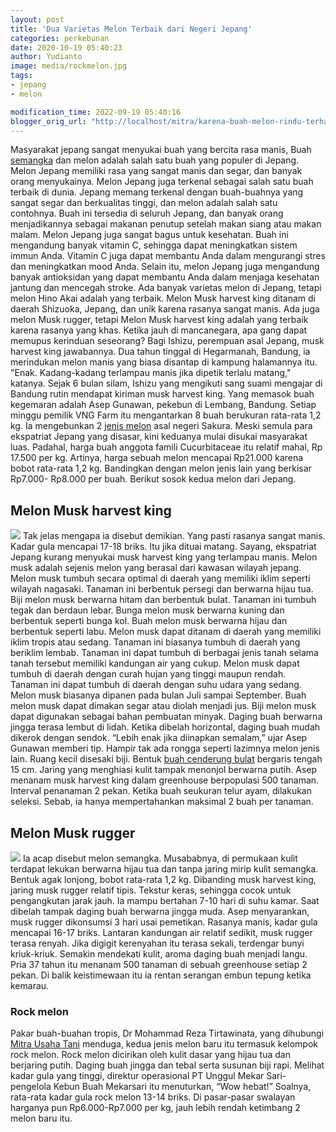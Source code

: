 ```yaml
---
layout: post
title: 'Dua Varietas Melon Terbaik dari Negeri Jepang'
categories: perkebunan
date: 2020-10-19 05:40:23
author: Yudianto
image: media/rockmelon.jpg
tags:
- jepang
- melon

modification_time: 2022-09-19 05:40:16
blogger_orig_url: "http://localhost/mitra/karena-buah-melon-rindu-terhapus.html"
---
```


Masyarakat jepang sangat menyukai buah yang bercita rasa manis, Buah
[semangka](http://127.0.0.1/mitra/panduan-bertani-semangka.html) dan melon
adalah salah satu buah yang populer di Jepang. Melon Jepang memiliki rasa yang
sangat manis dan segar, dan banyak orang menyukainya. Melon Jepang juga
terkenal sebagai salah satu buah terbaik di dunia. Jepang memang terkenal
dengan buah-buahnya yang sangat segar dan berkualitas tinggi, dan melon adalah
salah satu contohnya. Buah ini tersedia di seluruh Jepang, dan banyak orang
menjadikannya sebagai makanan penutup setelah makan siang atau makan malam.
Melon Jepang juga sangat bagus untuk kesehatan. Buah ini mengandung banyak
vitamin C, sehingga dapat meningkatkan sistem immun Anda. Vitamin C juga dapat
membantu Anda dalam mengurangi stres dan meningkatkan mood Anda. Selain itu,
melon Jepang juga mengandung banyak antioksidan yang dapat membantu Anda dalam
menjaga kesehatan jantung dan mencegah stroke. Ada banyak varietas melon di
Jepang, tetapi melon Hino Akai adalah yang terbaik. Melon Musk harvest king
ditanam di daerah Shizuoka, Jepang, dan unik karena rasanya sangat manis. Ada
juga melon Musk rugger, tetapi Melon Musk harvest king adalah yang terbaik
karena rasanya yang khas. Ketika jauh di mancanegara, apa gang dapat memupus
kerinduan seseorang? Bagi Ishizu, perempuan asal Jepang, musk harvest king
jawabannya. Dua tahun tinggal di Hegarmanah, Bandung, ia merindukan melon
manis yang biasa disantap di kampung halamannya itu. "Enak. Kadang-kadang
terlampau manis jika dipetik terlalu matang," katanya. Sejak 6 bulan silam,
Ishizu yang mengikuti sang suami mengajar di Bandung rutin mendapat kiriman
musk harvest king. Yang memasok buah kegemaran adalah Asep Gunawan, pekebun di
Lembang, Bandung. Setiap minggu pemilik VNG Farm itu mengantarkan 8 buah
berukuran rata-rata 1,2 kg. Ia mengebunkan 2 [jenis
melon](http://127.0.0.1/mitra/sistem-penyiraman-sederhana-perkebunan.html)
asal negeri Sakura. Meski semula para ekspatriat Jepang yang disasar, kini
keduanya mulai disukai masyarakat luas. Padahal, harga buah anggota famili
Cucurbitaceae itu relatif mahal, Rp 17.500 per kg. Artinya, harga sebuah melon
mencapai Rp21.000 karena bobot rata-rata 1,2 kg. Bandingkan dengan melon jenis
lain yang berkisar Rp7.000- Rp8.000 per buah. Berikut sosok kedua melon dari
Jepang.

## Melon Musk harvest king

![](http://127.0.0.1/mitra/wp-content/uploads/2020/10/melon-266x300.jpg) Tak
jelas mengapa ia disebut demikian. Yang pasti rasanya sangat manis. Kadar gula
mencapai 17-18 briks. Itu jika dituai matang. Sayang, ekspatriat Jepang kurang
menyukai musk harvest king yang terlampau manis. Melon musk adalah sejenis
melon yang berasal dari kawasan wilayah jepang. Melon musk tumbuh secara
optimal di daerah yang memiliki iklim seperti wilayah nagasaki. Tanaman ini
berbentuk persegi dan berwarna hijau tua. Biji melon musk berwarna hitam dan
berbentuk bulat. Tanaman ini tumbuh tegak dan berdaun lebar. Bunga melon musk
berwarna kuning dan berbentuk seperti bunga kol. Buah melon musk berwarna
hijau dan berbentuk seperti labu. Melon musk dapat ditanam di daerah yang
memiliki iklim tropis atau sedang. Tanaman ini biasanya tumbuh di daerah yang
beriklim lembab. Tanaman ini dapat tumbuh di berbagai jenis tanah selama tanah
tersebut memiliki kandungan air yang cukup. Melon musk dapat tumbuh di daerah
dengan curah hujan yang tinggi maupun rendah. Tanaman ini dapat tumbuh di
daerah dengan suhu udara yang sedang. Melon musk biasanya dipanen pada bulan
Juli sampai September. Buah melon musk dapat dimakan segar atau diolah menjadi
jus. Biji melon musk dapat digunakan sebagai bahan pembuatan minyak. Daging
buah berwarna jingga terasa lembut di lidah. Ketika dibelah horizontal, daging
buah mudah dikerok dengan sendok. “Lebih enak jika diinapkan semalam,” ujar
Asep Gunawan memberi tip. Hampir tak ada rongga seperti lazimnya melon jenis
lain. Ruang kecil disesaki biji. Bentuk [buah cenderung
bulat](http://127.0.0.1/mitra/aplikasi-agen-hayati-akar-tanaman-melon.html)
bergaris tengah 15 cm. Jaring yang menghiasi kulit tampak menonjol berwarna
putih. Asep menanam musk harvest king dalam greenhouse berpopulasi 500
tanaman. Interval penanaman 2 pekan. Ketika buah seukuran telur ayam,
dilakukan seleksi. Sebab, ia hanya mempertahankan maksimal 2 buah per tanaman.

## Melon Musk rugger

![](http://127.0.0.1/mitra/wp-content/uploads/2020/10/melon2_2-269x300.jpg) Ia
acap disebut melon semangka. Musababnya, di permukaan kulit terdapat lekukan
berwarna hijau tua dan tanpa jaring mirip kulit semangka. Bentuk agak lonjong,
bobot rata-rata 1,2 kg. Dibanding musk harvest king, jaring musk rugger
relatif tipis. Tekstur keras, sehingga cocok untuk pengangkutan jarak jauh. Ia
mampu bertahan 7-10 hari di suhu kamar. Saat dibelah tampak daging buah
berwarna jingga muda. Asep menyarankan, musk rugger dikonsumsi 3 hari usai
pemetikan. Rasanya manis, kadar gula mencapai 16-17 briks. Lantaran kandungan
air relatif sedikit, musk rugger terasa renyah. Jika digigit kerenyahan itu
terasa sekali, terdengar bunyi kriuk-kriuk. Semakin mendekati kulit, aroma
daging buah menjadi langu. Pria 37 tahun itu menanam 500 tanaman di sebuah
greenhouse setiap 2 pekan. Di balik keistimewaan itu ia rentan serangan embun
tepung ketika kemarau.

### Rock melon

Pakar buah-buahan tropis, Dr Mohammad Reza Tirtawinata, yang dihubungi [Mitra
Usaha Tani](http://127.0.0.1/mitra) menduga, kedua jenis melon baru itu
termasuk kelompok rock melon. Rock melon dicirikan oleh kulit dasar yang hijau
tua dan berjaring putih. Daging buah jingga dan tebal serta susunan biji rapi.
Melihat kadar gula yang tinggi, direktur operasional PT Unggul Mekar Sari-
pengelola Kebun Buah Mekarsari itu menuturkan, “Wow hebat!” Soalnya, rata-rata
kadar gula rock melon 13-14 briks. Di pasar-pasar swalayan harganya pun
Rp6.000-Rp7.000 per kg, jauh lebih rendah ketimbang 2 melon baru itu.


